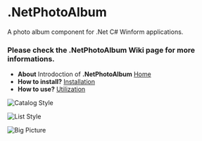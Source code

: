 # .NetPhotoAlbum
A photo album component for .Net C# Winform applications.
### Please check the .NetPhotoAlbum Wiki page for more informations.
* **About** Introdoction of **.NetPhotoAlbum** [Home](https://github.com/YBeyin/.NetPhotoAlbum/wiki)
* **How to install?** [Installation](https://github.com/YBeyin/.NetPhotoAlbum/wiki/Installation)
* **How to use?** [Utilization](https://github.com/YBeyin/.NetPhotoAlbum/wiki/Utilization)

![Catalog Style](https://i.imgur.com/4xJgUIF.jpg)

![List Style](https://i.imgur.com/mNWiXIG.jpg)

![Big Picture](https://i.imgur.com/tz7hoEY.jpg)

